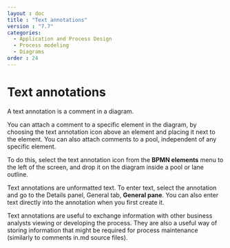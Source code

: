```yaml
---
layout : doc
title : "Text annotations"
version : "7.7"
categories:
  - Application and Process Design
  - Process modeling
  - Diagrams
order : 24
---
```

# Text annotations

A text annotation is a comment in a diagram.

You can attach a comment to a specific element in the diagram, by choosing the text annotation icon above an element and placing it next to the element. You can also attach comments to a pool, independent of any specific element.

To do this, select the text annotation icon from the **BPMN elements** menu to the left of the screen, and drop it on the diagram inside a pool or lane outline.

Text annotations are unformatted text. To enter text, select the annotation and go to the Details panel, General tab, **General pane**. You can also enter text directly into the annotation when you first create it.

Text annotations are useful to exchange information with other business analysts viewing or developing the process. They are also a useful way of storing information that might be required for process maintenance (similarly to comments in.md source files).
